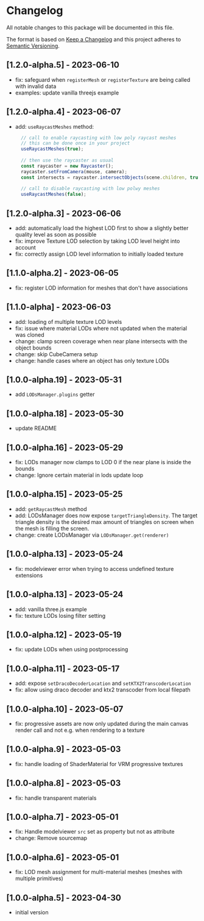 # Changelog
All notable changes to this package will be documented in this file.

The format is based on [Keep a Changelog](http://keepachangelog.com/en/1.0.0/)
and this project adheres to [Semantic Versioning](http://semver.org/spec/v2.0.0.html).

## [1.2.0-alpha.5] - 2023-06-10
- fix: safeguard when `registerMesh` or `registerTexture` are being called with invalid data
- examples: update vanilla threejs example

## [1.2.0-alpha.4] - 2023-06-07
- add: `useRaycastMeshes` method:
  ```ts
    // call to enable raycasting with low poly raycast meshes
    // this can be done once in your project
    useRaycastMeshes(true);
    
    // then use the raycaster as usual
    const raycaster = new Raycaster();
    raycaster.setFromCamera(mouse, camera);
    const intersects = raycaster.intersectObjects(scene.children, true);
    
    // call to disable raycasting with low polwy meshes
    useRaycastMeshes(false);
  ```

## [1.2.0-alpha.3] - 2023-06-06
- add: automatically load the highest LOD first to show a slightly better quality level as soon as possible
- fix: improve Texture LOD selection by taking LOD level height into account
- fix: correctly assign LOD level information to initially loaded texture

## [1.1.0-alpha.2] - 2023-06-05
- fix: register LOD information for meshes that don't have associations

## [1.1.0-alpha] - 2023-06-03
- add: loading of multiple texture LOD levels
- fix: issue where material LODs where not updated when the material was cloned
- change: clamp screen coverage when near plane intersects with the object bounds
- change: skip CubeCamera setup
- change: handle cases where an object has only texture LODs

## [1.0.0-alpha.19] - 2023-05-31
- add `LODsManager.plugins` getter 

## [1.0.0-alpha.18] - 2023-05-30
- update README

## [1.0.0-alpha.16] - 2023-05-29
- fix: LODs manager now clamps to LOD 0 if the near plane is inside the bounds
- change: Ignore certain material in lods update loop 

## [1.0.0-alpha.15] - 2023-05-25
- add: `getRaycastMesh` method
- add: LODsManager does now expose `targetTriangleDensity`. The target triangle density is the desired max amount of triangles on screen when the mesh is filling the screen. 
- change: create LODsManager via `LODsManager.get(renderer)`

## [1.0.0-alpha.13] - 2023-05-24
- fix: modelviewer error when trying to access undefined texture extensions

## [1.0.0-alpha.13] - 2023-05-24
- add: vanilla three.js example
- fix: texture LODs losing filter setting

## [1.0.0-alpha.12] - 2023-05-19
- fix: update LODs when using postprocessing

## [1.0.0-alpha.11] - 2023-05-17
- add: expose `setDracoDecoderLocation` and `setKTX2TranscoderLocation`
- fix: allow using draco decoder and ktx2 transcoder from local filepath

## [1.0.0-alpha.10] - 2023-05-07
- fix: progressive assets are now only updated during the main canvas render call and not e.g. when rendering to a texture

## [1.0.0-alpha.9] - 2023-05-03
- fix: handle loading of ShaderMaterial for VRM progressive textures

## [1.0.0-alpha.8] - 2023-05-03
- fix: handle transparent materials

## [1.0.0-alpha.7] - 2023-05-01
- fix: Handle modelviewer `src` set as property but not as attribute
- change: Remove sourcemap

## [1.0.0-alpha.6] - 2023-05-01
- fix: LOD mesh assignment for multi-material meshes (meshes with multiple primitives)

## [1.0.0-alpha.5] - 2023-04-30
- initial version
